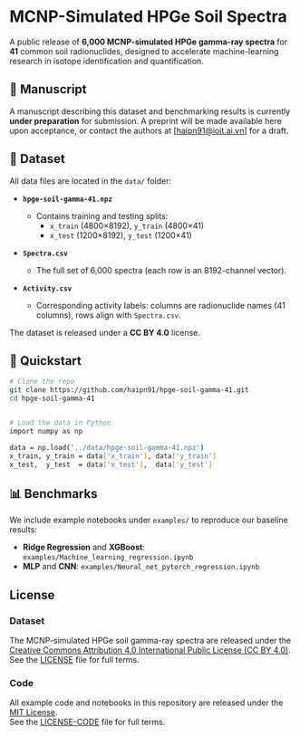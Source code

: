 # MCNP-Simulated HPGe Soil Spectra

A public release of **6,000 MCNP-simulated HPGe gamma-ray spectra** for **41** common soil radionuclides, designed to accelerate machine-learning research in isotope identification and quantification.

## 📄 Manuscript

A manuscript describing this dataset and benchmarking results is currently **under preparation** for submission. A preprint will be made available here upon acceptance, or contact the authors at [haipn91@ioit.ai.vn] for a draft.

## 📂 Dataset

All data files are located in the `data/` folder:

- **`hpge-soil-gamma-41.npz`**  
  - Contains training and testing splits:  
    - `x_train` (4800×8192), `y_train` (4800×41)  
    - `x_test`  (1200×8192), `y_test`  (1200×41)  

- **`Spectra.csv`**  
  - The full set of 6,000 spectra (each row is an 8192-channel vector).

- **`Activity.csv`**  
  - Corresponding activity labels: columns are radionuclide names (41 columns), rows align with `Spectra.csv`.

The dataset is released under a **CC BY 4.0** license.

## 🚀 Quickstart

```bash
# Clone the repo
git clone https://github.com/haipn91/hpge-soil-gamma-41.git
cd hpge-soil-gamma-41


# Load the data in Python
import numpy as np

data = np.load('../data/hpge-soil-gamma-41.npz')
x_train, y_train = data['x_train'], data['y_train']
x_test,  y_test  = data['x_test'],  data['y_test']
```

## 📊 Benchmarks
We include example notebooks under `examples/` to reproduce our baseline results:

- **Ridge Regression** and **XGBoost**: `examples/Machine_learning_regression.ipynb`  
- **MLP** and **CNN**: `examples/Neural_net_pytorch_regression.ipynb`

## License

### Dataset  
The MCNP-simulated HPGe soil gamma-ray spectra are released under the  
[Creative Commons Attribution 4.0 International Public License (CC BY 4.0)](https://creativecommons.org/licenses/by/4.0/legalcode).  
See the [LICENSE](LICENSE) file for full terms.  

### Code  
All example code and notebooks in this repository are released under the  
[MIT License](https://opensource.org/licenses/MIT).  
See the [LICENSE-CODE](LICENSE-CODE) file for full terms.  
